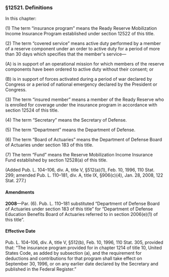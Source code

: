 ### §12521. Definitions ###

In this chapter:

(1) The term “insurance program” means the Ready Reserve Mobilization Income Insurance Program established under section 12522 of this title.

(2) The term “covered service” means active duty performed by a member of a reserve component under an order to active duty for a period of more than 30 days which specifies that the member's service—

(A) is in support of an operational mission for which members of the reserve components have been ordered to active duty without their consent; or

(B) is in support of forces activated during a period of war declared by Congress or a period of national emergency declared by the President or Congress.

(3) The term “insured member” means a member of the Ready Reserve who is enrolled for coverage under the insurance program in accordance with section 12524 of this title.

(4) The term “Secretary” means the Secretary of Defense.

(5) The term “Department” means the Department of Defense.

(6) The term “Board of Actuaries” means the Department of Defense Board of Actuaries under section 183 of this title.

(7) The term “Fund” means the Reserve Mobilization Income Insurance Fund established by section 12528(a) of this title.

(Added Pub. L. 104–106, div. A, title V, §512(a)(1), Feb. 10, 1996, 110 Stat. 299; amended Pub. L. 110–181, div. A, title IX, §906(c)(4), Jan. 28, 2008, 122 Stat. 277.)

#### Amendments ####

**2008**—Par. (6). Pub. L. 110–181 substituted “Department of Defense Board of Actuaries under section 183 of this title” for “Department of Defense Education Benefits Board of Actuaries referred to in section 2006(e)(1) of this title”.

#### Effective Date ####

Pub. L. 104–106, div. A, title V, §512(b), Feb. 10, 1996, 110 Stat. 305, provided that: “The insurance program provided for in chapter 1214 of title 10, United States Code, as added by subsection (a), and the requirement for deductions and contributions for that program shall take effect on September 30, 1996, or on any earlier date declared by the Secretary and published in the Federal Register.”